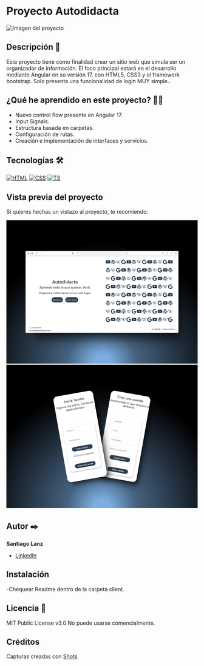 # Proyecto Autodidacta
![Imagen del proyecto]()

## Descripción 📑

Este proyecto tiene como finalidad crear un sitio web que simula ser un organizador de información. El foco principal estará en el desarrollo mediante Angular en su versión 17, con HTML5, CSS3 y el  framework bootstrap. Solo presenta una funcionalidad de login MUY simple..

## ¿Qué he aprendido en este proyecto? 🙇🏻 

* Nuevo control flow presente en Angular 17.
* Input Signals.
* Estructura basada en carpetas.
* Configuración de rutas.
* Creación e implementación de interfaces y servicios.

## Tecnologías 🛠
<!-- Iconos sacados de: https://github.com/hendrasob/badges/blob/master/README.md y https://github.com/alexandresanlim/Badges4-README.md-Profile -->
[![HTML](https://img.shields.io/badge/HTML5-E34F26?style=for-the-badge&logo=html5&logoColor=white)](https://es.wikipedia.org/wiki/HTML5)
[![CSS](https://img.shields.io/badge/CSS3-1572B6?style=for-the-badge&logo=css3&logoColor=white)](https://es.wikipedia.org/wiki/CSS)
[![TS](https://img.shields.io/badge/TypeScript-359EF1?style=for-the-badge)](https://es.wikipedia.org/wiki/TypeScript)

## Vista previa del proyecto
Si quieres hechas un vistazo al proyecto, te recomiendo:

![Captura del proyecto](https://github.com/SagoDev/Proyecto-ANGULAR-Autodidacta/blob/main/screenshots/welcome%20page.png?raw=true)
![Captura del proyecto](https://github.com/SagoDev/Proyecto-ANGULAR-Autodidacta/blob/main/screenshots/login%20&%20register%20phone.png?raw=true)

## Autor ✒️
**Santiago Lanz**

* [LinkedIn](https://www.linkedin.com/in/santiago-lanz-web-developer/)

## Instalación 
-Chequear Readme dentro de la carpeta client.
  
## Licencia 📄
MIT Public License v3.0
No puede usarse comencialmente.

## Créditos
Capturas creadas con <a href="https://shots.so">Shots</a> 

